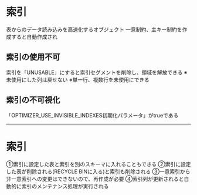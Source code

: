 # 索引
表からのデータ読み込みを高速化するオブジェクト
一意制約、主キー制約を作成すると自動作成され
## 索引の使用不可
索引を「UNUSABLE」にすると索引セグメントを削除し、領域を解放できる
※未使用にした列は戻せない
※単一行、複数行を未使用にできる
## 索引の不可視化
「OPTIMIZER_USE_INVISIBLE_INDEXES初期化パラメータ」がtrueである




---
# 索引

①索引に設定した表と索引を別のスキーマに入れることもできる
②索引に設定した表が削除される(RECYCLE BINに入る)と索引も削除される
③一意索引から非一意索引への変更はできないので、再作成が必要
④索引列が更新されると自動的に索引のメンテナンス処理が実行される